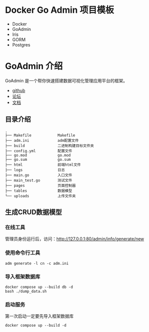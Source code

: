 # Docker Go Admin 项目模板

- Docker
- GoAdmin
- Iris
- GORM
- Postgres

# GoAdmin 介绍

GoAdmin 是一个帮你快速搭建数据可视化管理应用平台的框架。

- [github](https://github.com/GoAdminGroup/go-admin)
- [论坛](http://discuss.go-admin.com)
- [文档](https://book.go-admin.cn)

## 目录介绍

```
.
├── Makefile            Makefile
├── adm.ini             adm配置文件
├── build               二进制构建目标文件夹
├── config.yml          配置文件
├── go.mod              go.mod
├── go.sum              go.sum
├── html                前端html文件
├── logs                日志
├── main.go             入口文件
├── main_test.go        测试文件
├── pages               页面控制器
├── tables              数据模型
└── uploads             上传文件夹
```

## 生成CRUD数据模型

### 在线工具

管理员身份运行后，访问：http://127.0.0.1:80/admin/info/generate/new

### 使用命令行工具

```
adm generate -l cn -c adm.ini
```

### 导入框架数据库

```
docker compose up --build db -d
bash ./dump_data.sh
```

### 启动服务

第一次启动一定要先导入框架数据库

```
docker compose up --build -d
```